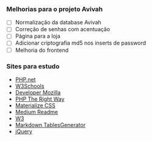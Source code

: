 ### Melhorias para o projeto Avivah

- [ ] Normalização da database Avivah
- [ ] Correção de senhas com acentuação
- [ ] Página para a loja
- [ ] Adicionar criptografia md5 nos inserts de password
- [ ] Melhoria do frontend

### Sites para estudo

- [PHP.net](https://www.php.net/manual/pt_BR/)
- [W3Schools](https://www.w3schools.com/)
- [Developer Mozilla](https://developer.mozilla.org/pt-BR/)
- [PHP The Right Way](https://phptherightway.com/)
- [Materialize CSS](https://materializecss.com/)
- [Medium Readme](https://medium.com/@raullesteves/github-como-fazer-um-readme-md-bonit%C3%A3o-c85c8f154f8)
- [W3](https://www.w3.org/)
- [Markdown TablesGenerator](https://www.tablesgenerator.com/markdown_tables)
- [jQuery](https://learn.jquery.com/)
